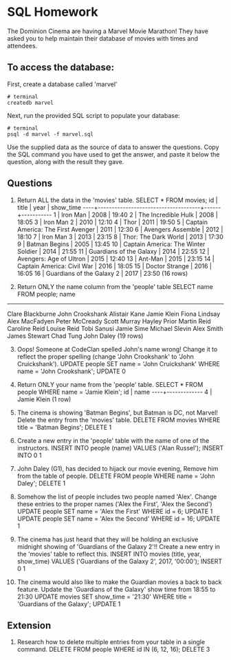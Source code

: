 # SQL Homework

The Dominion Cinema are having a Marvel Movie Marathon! They have asked you to help maintain their database of movies with times and attendees.

## To access the database:

First, create a database called 'marvel'

```
# terminal
createdb marvel
```

Next, run the provided SQL script to populate your database:

```
# terminal
psql -d marvel -f marvel.sql
```

Use the supplied data as the source of data to answer the questions.  Copy the SQL command you have used to get the answer, and paste it below the question, along with the result they gave.

## Questions

1. Return ALL the data in the 'movies' table.
SELECT * FROM movies;
id |                title                | year | show_time
----+-------------------------------------+------+-----------
 1 | Iron Man                            | 2008 | 19:40
 2 | The Incredible Hulk                 | 2008 | 18:05
 3 | Iron Man 2                          | 2010 | 12:10
 4 | Thor                                | 2011 | 19:50
 5 | Captain America: The First Avenger  | 2011 | 12:30
 6 | Avengers Assemble                   | 2012 | 18:10
 7 | Iron Man 3                          | 2013 | 23:15
 8 | Thor: The Dark World                | 2013 | 17:30
 9 | Batman Begins                       | 2005 | 13:45
10 | Captain America: The Winter Soldier | 2014 | 21:55
11 | Guardians of the Galaxy             | 2014 | 22:55
12 | Avengers: Age of Ultron             | 2015 | 12:40
13 | Ant-Man                             | 2015 | 23:15
14 | Captain America: Civil War          | 2016 | 18:05
15 | Doctor Strange                      | 2016 | 16:05
16 | Guardians of the Galaxy 2           | 2017 | 23:50
(16 rows)

2. Return ONLY the name column from the 'people' table
SELECT name FROM people;
name
----------------------
Clare   Blackburne
John    Crookshank
Alistair        Kane
Jamie   Klein
Fiona   Lindsay
Alex    MacFadyen
Peter   McCready
Scott   Murray
Hayley  Prior
Martin  Reid
Caroline        Reid
Louise  Reid
Tobi    Sanusi
Jamie   Sime
Michael Slevin
Alex    Smith
James   Stewart
Chad    Tung
John Daley
(19 rows)

3. Oops! Someone at CodeClan spelled John's name wrong! Change it to reflect the proper spelling (change 'John Crookshank' to 'John Cruickshank').
UPDATE people SET name =  'John Cruickshank' WHERE name = 'John Crookshank';
UPDATE 0

4. Return ONLY your name from the 'people' table.
SELECT * FROM people WHERE name = 'Jamie	Klein';
id |    name
----+-------------
 4 | Jamie Klein
(1 row)

5. The cinema is showing 'Batman Begins', but Batman is DC, not Marvel! Delete the entry from the 'movies' table.
DELETE FROM movies WHERE title = 'Batman Begins';
DELETE 1

6. Create a new entry in the 'people' table with the name of one of the instructors.
INSERT INTO people (name) VALUES ('Alan Russel');
INSERT INTO 0 1

7. John Daley (G1), has decided to hijack our movie evening, Remove him from the table of people.
DELETE FROM people WHERE name = 'John Daley';
DELETE 1

8. Somehow the list of people includes two people named 'Alex'. Change these entries to the proper names ('Alex the First', 'Alex the Second')
UPDATE people SET name = 'Alex the First' WHERE id = 6;
UPDATE 1
UPDATE people SET name = 'Alex the Second' WHERE id = 16;
UPDATE 1

9. The cinema has just heard that they will be holding an exclusive midnight showing of 'Guardians of the Galaxy 2'!! Create a new entry in the 'movies' table to reflect this.
INSERT INTO movies (title, year, show_time) VALUES ('Guardians of the Galaxy 2', 2017, '00:00');
INSERT 0 1

10. The cinema would also like to make the Guardian movies a back to back feature. Update the 'Guardians of the Galaxy' show time from 18:55 to 21:30
UPDATE movies SET show_time = '21:30' WHERE title = 'Guardians of the Galaxy';
UPDATE 1

## Extension

1. Research how to delete multiple entries from your table in a single command.
DELETE FROM people WHERE id IN (6, 12, 16);
DELETE 3
